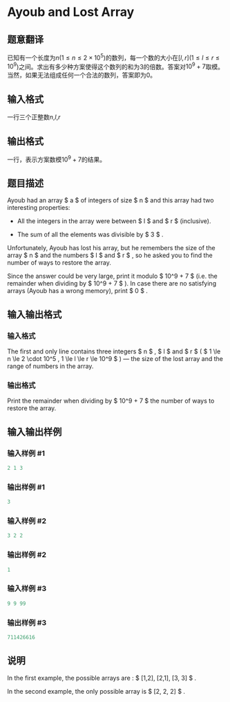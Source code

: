 # Ayoub and Lost Array

## 题意翻译

已知有一个长度为$n$($1\leq n\leq 2 \times 10^5$)的数列，每一个数的大小在$[l,r]$($1\leq l \leq r \leq 10^9$)之间。求出有多少种方案使得这个数列的和为$3$的倍数。答案对$10^9+7$取模。当然，如果无法组成任何一个合法的数列，答案即为$0$。

## 输入格式

一行三个正整数$n$,$l$,$r$

## 输出格式

一行，表示方案数模$10^9+7$的结果。

## 题目描述

Ayoub had an array $ a $ of integers of size $ n $ and this array had two interesting properties:

- All the integers in the array were between $ l $ and $ r $ (inclusive).

- The sum of all the elements was divisible by $ 3 $ .

Unfortunately, Ayoub has lost his array, but he remembers the size of the array $ n $ and the numbers $ l $ and $ r $ , so he asked you to find the number of ways to restore the array.

Since the answer could be very large, print it modulo $ 10^9 + 7 $ (i.e. the remainder when dividing by $ 10^9 + 7 $ ). In case there are no satisfying arrays (Ayoub has a wrong memory), print $ 0 $ .

## 输入输出格式

### 输入格式

The first and only line contains three integers $ n $ , $ l $ and $ r $ ( $ 1 \le n \le 2 \cdot 10^5 , 1 \le l \le r \le 10^9 $ ) — the size of the lost array and the range of numbers in the array.

### 输出格式

Print the remainder when dividing by $ 10^9 + 7 $ the number of ways to restore the array.

## 输入输出样例

### 输入样例 #1

```cpp
2 1 3

```
### 输出样例 #1

```cpp
3

```
### 输入样例 #2

```cpp
3 2 2

```
### 输出样例 #2

```cpp
1

```
### 输入样例 #3

```cpp
9 9 99

```
### 输出样例 #3

```cpp
711426616

```
## 说明

In the first example, the possible arrays are : $ [1,2], [2,1], [3, 3] $ .

In the second example, the only possible array is $ [2, 2, 2] $ .

